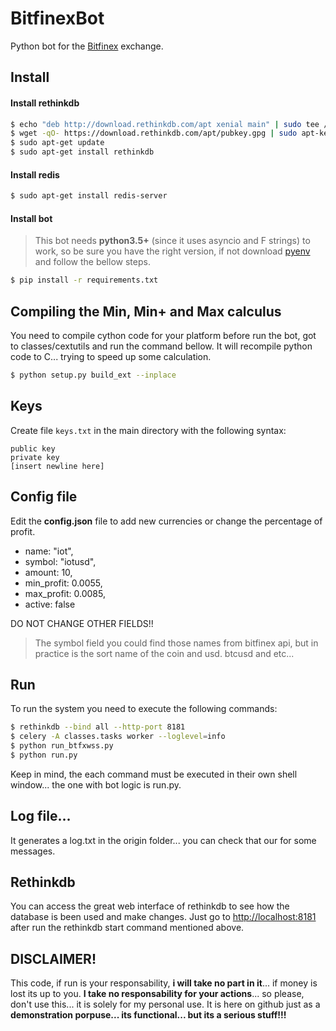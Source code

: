 # BitfinexBot

Python bot for the [Bitfinex](https://www.Bitfinex.com/) exchange.

## Install

#### Install rethinkdb

```sh
$ echo "deb http://download.rethinkdb.com/apt xenial main" | sudo tee /etc/apt/sources.list.d/rethinkdb.list
$ wget -qO- https://download.rethinkdb.com/apt/pubkey.gpg | sudo apt-key add -
$ sudo apt-get update
$ sudo apt-get install rethinkdb
```

#### Install redis

```sh
$ sudo apt-get install redis-server
```

#### Install bot
> This bot needs **python3.5+** (since it uses asyncio and F strings) to work, so be sure you have the right version, if not download [pyenv](https://github.com/pyenv/pyenv) and follow the bellow steps. 

```sh
$ pip install -r requirements.txt
```

## Compiling the Min, Min+ and Max calculus

You need to compile cython code for your platform before run the bot, got to classes/cextutils and run the command bellow.
It will recompile python code to C... trying to speed up some calculation.

```sh
$ python setup.py build_ext --inplace
``` 

## Keys

Create file ```keys.txt``` in the main directory with the following syntax:

    public key
    private key
    [insert newline here]


## Config file

Edit the **config.json** file to add new currencies or change the percentage of profit.
- name: "iot",
- symbol: "iotusd",
- amount: 10,
- min_profit: 0.0055,
- max_profit: 0.0085,
- active: false

DO NOT CHANGE OTHER FIELDS!!

> The symbol field you could find those names from bitfinex api, but in practice is the sort name of the coin and usd. btcusd and etc...


## Run

To run the system you need to execute the following commands:

```sh
$ rethinkdb --bind all --http-port 8181
$ celery -A classes.tasks worker --loglevel=info
$ python run_btfxwss.py
$ python run.py
```

Keep in mind, the each command must be executed in their own shell window... the one with bot logic is run.py.

## Log file...
It generates a log.txt in the origin folder... you can check that our for some messages.

## Rethinkdb
You can access the great web interface of rethinkdb to see how the database is been used and make changes.
Just go to [http://localhost:8181](http://localhost:8181) after run the rethinkdb start command mentioned above.


## DISCLAIMER!

This code, if run is your responsability, **i will take no part in it**... if money is lost its up to you.
**I take no responsability for your actions**... so please, don't use this... it is solely for my personal use.
It is here on github just as a **demonstration porpuse... its functional... but its a serious stuff!!!**